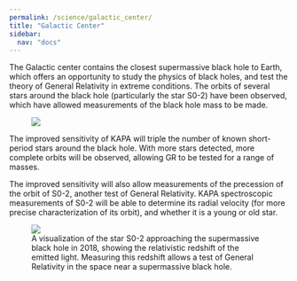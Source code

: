 ```yaml
---
permalink: /science/galactic_center/
title: "Galactic Center"
sidebar:
  nav: "docs"
---
```



The Galactic center contains the closest supermassive black hole to Earth, which offers an opportunity to study the physics of black holes, and test the theory of General Relativity in extreme conditions. The orbits of several stars around the black hole (particularly the star S0-2) have been observed, which have allowed measurements of the black hole mass to be made.

<figure class="half">
    <a href="{{ site.url }}{{ site.baseurl }}/assets/images/gc_orbits_2.png">
        <img src="{{ site.url }}{{ site.baseurl }}/assets/images/gc_orbits_2.png">
    </a>
</figure>

<!--     <figcaption>The orbits of stars around the central supermassive black hole of the Milky Way.</figcaption>-->

The improved sensitivity of KAPA will triple the number of known short-period stars around the black hole. With more stars detected, more complete orbits will be observed, allowing GR to be tested for a range of masses.

The improved sensitivity will also allow measurements of the precession of the orbit of S0-2, another test of General Relativity.  KAPA spectroscopic measurements of S0-2 will be able to determine its radial velocity (for more precise characterization of its orbit), and whether it is a young or old star.

<!-- Reduce uncertainty in distance to black hole - important ruler for whole galaxy.
paradox of youth, missing cusp -->

<figure>
    <a href="{{ site.url }}{{ site.baseurl }}/assets/images/gc_relativity.png">
        <img src="{{ site.url }}{{ site.baseurl }}/assets/images/gc_relativity.png">
    </a>
    <figcaption>A visualization of the star S0-2 approaching the supermassive black hole in 2018, showing the relativistic redshift of the emitted light. Measuring this redshift allows a test of General Relativity in the space near a supermassive black hole.</figcaption>
</figure>